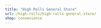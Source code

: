 ```yaml
---
title: "High Rolls General Store"
url: /high-rolls/high-rolls-general-store/
shop: convenience
---
```

